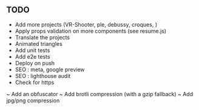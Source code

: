 ## TODO

- Add more projects (VR-Shooter, ple, debussy, croques, )
- Apply props validation on more components (see resume.js)
- Translate the projects
- Animated triangles
- Add unit tests
- Add e2e tests
- Deploy on push
- SEO : meta, google preview
- SEO : lighthouse audit
- Check for https

~ Add an obfuscator
~ Add brotli compression (with a gzip fallback)
~ Add jpg/png compression
